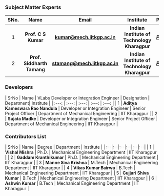 ### Subject Matter Experts
| SNo. | Name | Email | Institute | Profile |
| :---: | :---: | :---: | :---: | :---: |
| 1 | **Prof. C S Kumar** | **kumar@mech.iitkgp.ac.in** | **Indian Institute of Technology Kharagpur** | ***[Profile](http://facweb.iitkgp.ernet.in/~cskumar/)*** |
| 2 | **Prof. Siddharth Tamang** | **stamang@mech.iitkgp.ac.in** | **Indian Institute of Technology Kharagpur** | ***[Profile](http://www.iitkgp.ac.in/department/ME/faculty/me-stamang)*** |


### Developers
| SrNo | Name | VLabs Developer or Integration Engineer | Designation | Department| Institute |
| :---: | :---: | :---: | :---: | :---: |
| 1 | **Aditya Kameswara Rao Nandula** | Developer or Integration Engineer | Senior Project Officer | Department of Mechanical Engineering | IIT Kharagpur |
| 2 | **Sujata Madke** | Developer or Integration Engineer | Senior Project Officer | Department of Mechanical Engineering | IIT Kharagpur |


### Contributors List
| SrNo | Name | Degree | Department | Institute |
| :--|:--|:--|:--|:--|:--|
| 1 | **Vishal Mishra** | Ph.D. | Mechanical Engineering Department | IIT Kharagpur |
| 2 | **Gaddam Kranthikumar** | Ph.D. | Mechanical Engineering Department | IIT Kharagpur |
| 3 | **Manne Siva Krishna** | M.Tech | Mechanical Engineering Department | IIT Kharagpur |
| 4 | **Vikas Kumar Bairwa** | B.Tech | Mechanical Engineering Department | IIT Kharagpur |
| 5 | **Gujjari Shiva Kumar** | B.Tech | Mechanical Engineering Department | IIT Kharagpur |
| 6 | **Ashwin Kumar** | B.Tech | Mechanical Engineering Department | IIT Kharagpur |